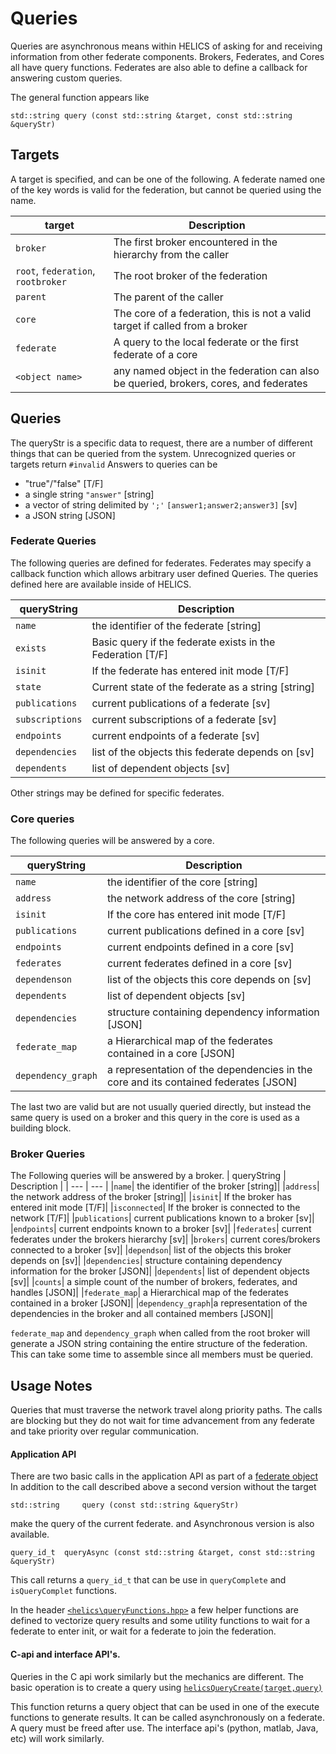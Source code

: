 Queries
=======

Queries are asynchronous means within HELICS of asking for and receiving information from other federate components.
Brokers, Federates, and Cores all have query functions.  Federates are also able to define a callback for answering custom queries.

The general function appears like
```
std::string query (const std::string &target, const std::string &queryStr)
```

## Targets

A target is specified, and can be one of the following.  A federate named one of the key words is valid for the federation, but cannot be queried using the name.

| target | Description |
| --- | --- |
| `broker` | The first broker encountered in the hierarchy from the caller |
| `root`, `federation`, `rootbroker` | The root broker of the federation |
|`parent`| The parent of the caller|
|`core`| The core of a federation, this is not a valid target if called from a broker|
|`federate`| A query to the local federate or the first federate of a core|
|``<object name>``| any named object in the federation can also be queried, brokers, cores, and federates|

## Queries

The queryStr is a specific data to request, there are a number of different things that can be queried from the system.
Unrecognized queries or targets return `#invalid`
Answers to queries can be
 - "true"/"false" [T/F]
 - a single string  `"answer"` [string]
 - a vector of string delimited by ``';'`` `[answer1;answer2;answer3]` [sv]
 - a JSON string [JSON]

### Federate Queries
The following queries are defined for federates.  Federates may specify a callback function which allows arbitrary user defined Queries.  The queries defined here are available inside of HELICS.

| queryString | Description |
| --- | --- |
|`name`| the identifier of the federate [string]|
|`exists`| Basic query if the federate exists in the Federation [T/F]|
|`isinit`| If the federate has entered init mode [T/F]|
|`state`| Current state of the federate as a string [string]|
|`publications`| current publications of a federate [sv]|
|`subscriptions`| current subscriptions of a federate [sv]|
|`endpoints`| current endpoints of a federate [sv]|
|`dependencies`| list of the objects this federate depends on [sv]|
|`dependents`| list of dependent objects [sv]|

Other strings may be defined for specific federates.

### Core queries
The following queries will be answered by a core.

| queryString | Description |
| --- | --- |
|`name`| the identifier of the core [string]|
|`address`| the network address of the core [string]|
|`isinit`| If the core has entered init mode [T/F]|
|`publications`| current publications defined in a core [sv]|
|`endpoints`| current endpoints defined in a core [sv]|
|`federates`| current federates defined in a core [sv]|
|`dependenson`| list of the objects this core depends on [sv]|
|`dependents`| list of dependent objects [sv]|
|`dependencies`| structure containing dependency information [JSON]|
|`federate_map`| a Hierarchical map of the federates contained in a core [JSON]|
|`dependency_graph`| a representation of the dependencies in the core and its contained federates [JSON]|

The last two are valid but are not usually queried directly, but instead the same query is used on a broker and this query in the core is used as a building block.

### Broker Queries

The Following queries will be answered by a broker.
| queryString | Description |
| --- | --- |
|`name`| the identifier of the broker [string]|
|`address`| the network address of the broker [string]|
|`isinit`| If the broker has entered init mode [T/F]|
|`isconnected`| If the broker is connected to the network [T/F]|
|`publications`| current publications known to a broker [sv]|
|`endpoints`| current endpoints known to a broker [sv]|
|`federates`| current federates under the brokers hierarchy [sv]|
|`brokers`| current cores/brokers connected to a broker [sv]|
|`dependson`| list of the objects this broker depends on [sv]|
|`dependencies`| structure containing dependency information for the broker [JSON]|
|`dependents`| list of dependent objects [sv]|
|`counts`| a simple count of the number of brokers, federates, and handles [JSON]|
|`federate_map`| a Hierarchical map of the federates contained in a broker [JSON]|
|`dependency_graph`|a representation of the dependencies in the broker and all contained members [JSON]|

`federate_map` and `dependency_graph` when called from the root broker will generate a JSON string containing the entire structure of the federation.  This can take some time to assemble since all members must be queried.

## Usage Notes
Queries that must traverse the network travel along priority paths.  The calls are blocking but they do not wait for time advancement from any federate and take priority over regular communication.

#### Application API
There are two basic calls in the application API as part of a [federate object](https://helics.readthedocs.io/en/latest/doxygen/classhelics_1_1Federate.html)
In addition to the call described above a second version without the target
```
std::string 	query (const std::string &queryStr)
```

make the query of the current federate.
and Asynchronous version is also available.

```
query_id_t 	queryAsync (const std::string &target, const std::string &queryStr)
```

This call returns a `query_id_t` that can be use in `queryComplete` and `isQueryComplet` functions.

In the header [`<helics\queryFunctions.hpp>`](https://helics.readthedocs.io/en/latest/doxygen/queryFunctions_8hpp.html) a few helper functions are defined to vectorize query results and some utility functions to wait for a federate to enter init, or wait for a federate to join the federation.

#### C-api and interface API's.

Queries in the C api work similarly but the mechanics are different.
The basic operation is to create a query using [`helicsQueryCreate(target,query)`](https://helics.readthedocs.io/en/latest/doxygen/helics_8h.html#ac290df999ec7e7527cb4337c5d3b1461)

This function returns a query object that can be used in one of the execute functions to generate results.
It can be called asynchronously on a federate.
A query must be freed after use.
The interface api's (python, matlab, Java, etc) will work similarly.

